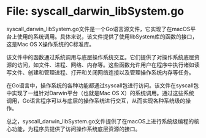# File: syscall_darwin_libSystem.go

syscall_darwin_libSystem.go文件是一个Go语言源文件，它实现了在macOS平台上使用的系统调用。具体来说，该文件提供了使用libSystem库的函数的接口，这是Mac OS X操作系统的C标准库。

该文件中的函数通过系统调用与底层操作系统交互。它们提供了对操作系统底层资源的访问，如文件、进程、网络、内存等。这些函数允许用户在程序中执行诸如读写文件、创建和管理进程、打开和关闭网络连接以及管理操作系统内存等任务。

在Go语言中，操作系统的各种功能都通过syscall包进行访问。该文件在syscall包中实现了一组针对Darwin平台（也就是Mac OS X）的系统调用。通过这些系统调用，Go语言程序可以与底层的操作系统进行交互，从而实现各种系统级的操作。

总之，syscall_darwin_libSystem.go文件提供了在macOS上进行系统级编程的核心功能，为程序员提供了访问操作系统底层资源的接口。

